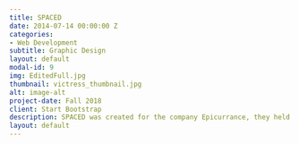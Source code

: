 ```yaml
---
title: SPACED
date: 2014-07-14 00:00:00 Z
categories:
- Web Development
subtitle: Graphic Design
layout: default
modal-id: 9
img: EditedFull.jpg
thumbnail: victress_thumbnail.jpg
alt: image-alt
project-date: Fall 2018
client: Start Bootstrap
description: SPACED was created for the company Epicurrance, they held a contest for people to prototype a website for SPACED, a space travel company. The goal of the site is to sell space travel to clients and to promote the safety of the company. 
layout: default
---
```

